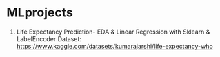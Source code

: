 # MLprojects

1. Life Expectancy Prediction- EDA & Linear Regression with Sklearn & LabelEncoder
   Dataset: https://www.kaggle.com/datasets/kumarajarshi/life-expectancy-who
